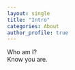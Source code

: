 ```yaml
---
layout: single
title: "Intro"
categories: About
author_profile: true
---
```


Who am I?<br />
Know you are.